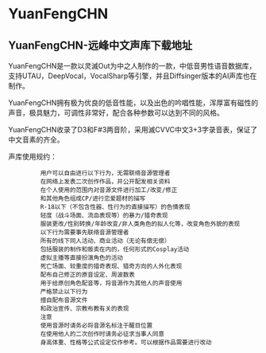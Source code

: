 # YuanFengCHN
YuanFengCHN-远峰中文声库下载地址
--------------------------------------
YuanFengCHN是一款以灵滅Out为中之人制作的一款，中低音男性语音数据库，支持UTAU，DeepVocal，VocalSharp等引擎，并且Diffsinger版本的AI声库也在制作。

YuanFengCHN拥有极为优良的低音性能，以及出色的吟唱性能，浑厚富有磁性的声音，极具魅力，可调性非常好，配合各种参数可以达到不同的风格。

YuanFengCHN收录了D3和F#3两音阶，采用滅CVVC中文3+3字录音表，保证了中文音素的齐全。

声库使用规约：
            
             用户可以自由进行以下行为，无需联络音源管理者  
             在网络上发表二次创作作品，并公开配发相关资料
             在个人使用的范围内对音源文件进行加工/改变/修正
             和其他角色组成CP/进行恋爱题材的描写
             R-18以下（不包含性器、性行为的直接描写）的色情表现  
             轻度（战斗场面、流血表现等）的暴力/猎奇表现
             服装更改/性别转换/年龄改变/非人类角色的拟人化等，改变角色外貌的表现
             以下行为需要事先联络音源管理者
             所有的线下同人活动、商业活动（无论有偿无偿）
             包括服装的制作和贩卖在内的，任何形式的Cosplay活动
             虚拟主播等直接扮演角色的活动
             死亡场面、较重度的猎奇表现、猎奇方向的人外化表现
             配布自己修正的原音设定、周波数表
             用于给原创角色配音等，将音源作为其他人的声音使用
             严格禁止以下行为
             擅自配布音源文件
             和政治宣传、宗教布教有关的表现
             注意
             使用音源时请务必将音源名标注于醒目位置
             在使用他人的二次创作时请务必征求当事人同意
             身高体重、性格等公式设定仅作参考。可以根据作品需要进行改动
